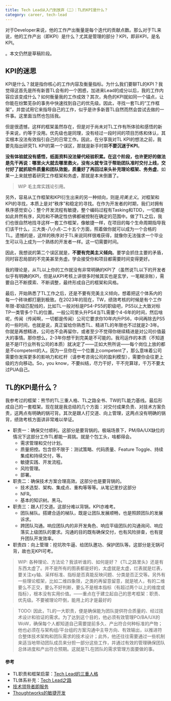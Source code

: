 ```yaml
---
title: Tech Lead从入门到放弃（二）：TL的KPI是什么？
category: career, tech-lead
---
```


对于Developer来说，他的工作产出衡量是每个迭代的贡献点数。那么对于TL来说，他的工作产出（即KPI）是什么？尤其是管理的部分？KPI，即非KPI，是名KPI。

<Summary WIP>。本文仍然是草稿阶段。

## KPI的迷思

KPI是什么？就是指你核心的工作内容及衡量指标。为什么我们要聊TL的KPI？我觉得这首先是所有新晋TL会有的一个困惑，加进来Lead的成分以后，我的工作内容应该变成什么？如何衡量我的工作成效？其次，角色的KPI就如同一个锚点，让你能在纷繁芜杂的事务中快速找到自己的优先级。因此，寻找一套TL的“工作框架”，并尝试用它来指导自己的工作，似乎是许多新晋TL自然而然会尝试去做的一件事。这里面当然也包括我。

但是很遗憾，这样的框架虽然存在，但是对于尚未对TL工作有所体验和感悟的新手来说，约等于没用。优先级也是同理，没有经过一段时间的项目历练和体认，其实根本没法有效指引自己的日常工作。因此，在分享我对TL KPI的想法之前，我要先指出研究TL KPI的第一个误区，那就是新手时期**不要沉迷于KPI**。

**没有体验就没有感悟，纸面资料没法替代经验积累。在这个阶段，也许更好的做法是先干再说：哪里火大就去哪里救火，没有火就专注于帮助团队准时交付上线，交付好了就抓软件质量和团队效能，质量好了再回过来头补充理论框架、务务虚**。如果一上来就想着研究工作框架和务虚，那就是本末倒置了。

> WIP 毛主席实践论引用。

另外，容易从工作框架和KPI衍生出来的另一种倾向，则是*完美主义*。对框架和KPI的寻找，本质上是对“秩序”和稳定的寻找。在作为开发者的时期，我们对拥有秩序感觉安心：整个开发流程有敏捷，整个编码过程有Tasking和TDD，一切都是如此井然有序，风险和不确定性仿佛都被控制在确定的范围中。做了TL之后，我们也很自然地找寻这样一套工作框架，像敏捷一样，在项目的每个生命周期指导我们该干什么，三大类-八小点-二十五个方面，照着做你就可以成为一个合格的TL。遗憾的是，这样的秩序对于TL来说同样很难获得，就像你无法强求一个毕业生可以马上成为一个熟练的开发者一样。这一切需要时间。

因此，我想说的第二个误区就是，**不要有完美主义倾向**。要学会抓住主要的矛盾，同时容忍局部的不完美甚至务虚。学会接受你和项目都需要时间变得更好。


我的理论是，从TL以上你的工作就没有非常明确的KPI了（虽然说TL以下的开发者似乎有明确的KPI，但是从KPI考核上讲很多时候其实也是玄学，一笔糊涂账），需要自己不断摸索、不断调整，最终形成自己的框架和风格。


最后，开始熟悉了TL工作之后，还是不要有完美主义倾向，想着把这个体系内的每一个砖块都打磨到极致。在2023年的现在，TW，绩效考核的时候是有个工作年限-职级匹配线的，比如TL一般对标是PS4-PS5的职级吧，PS5以上大致对标TP一类管多个TL的位置。一般公司里头升PS4当TL需要个4-6年的时间，然后啥呢，传闻（传闻啊，一切都是传闻）公司它要求你10年内升PS6，中间再除去PS5的一些时间，也就是说，真正留给你熟悉TL、精进TL的年限也不过就是2-3年。你就是再想精进，公司也不会再留你，或者至少不觉得你继续精进是对公司价值最大的事情。那你想么，2-3年你想干到完美是不可能的。我司运作的本质（不知道是不是IT行业所有公司的本质）就决定了——正如大熊所说——每个岗位上放的都是不competent的人。因为一旦你在一个位置上competent了，那么意味着公司需要你发挥更多的影响力和杠杆（请参考咨询公司的盈利模型），需要你会往更上级的方向移动。So，you know，不要纠结，尽力干好，干不完算球，千万不要太过PUA自己。

## TL的KPI是什么？

我参考过的框架：熊节的TL三重人格、TL之路全书、TW的TL能力基线。最后形成自己的一套框架。现在就是我总结的几个方面：对交付成果负责、对技术方案负责，这两点有明确的锅可背。其次是跟人打交道、向上管理，这两点没有明确的锅背，绩效考核方面讲非常难以举证。

* 职责一：确保交付顺利。这部分是要背锅的。极端场景下，PM/BA/UX缺位的情况下这部分工作TL都能一肩挑。就是个包工头，啥都得会。
  * 需求管理和交付计划。
  * 质量把控。包含但不限于：测试策略、代码质量、Feature Toggle、持续集成和持续交付，等。
  * 敏捷实践、开发流程。
  * 风险管理。
  * 部署。
* 职责二：确保技术方案合理高效。这部分也是要背锅的。
  * 技术选型、架构、集成点、重构等等等。从笔记里抄这部分
  * NFR。
  * 基本的知识树。黑马。
* 职责三：跟人打交道。这部分难以背锅，KPI亦难考。
  * 团队梯队。搭建合适的梯队，既是让团队发展顺畅，也是照顾团队的发展诉求。
  * 跨团队沟通。响应团队内的非开发角色、响应平级团队的沟通询问、响应落实上级团队的要求。沟通的目的既有确保交付，也有风险排查，也有提升团队开发效率。
* 职责四：向上管理：挖坑吹牛逼、给团队邀功、保护团队等。这部分是无锅可背，故也无KPI可考。

> WIP: 各种理论、方法论？我该听谁的、如何是好？《TL之路里头》还是有东西太虚了。并不是所有的图表都是好的，太虚就是太虚，烂表就是烂表，要关注xy轴、采样标准、指标是否真能反映问题、分类是否正交等。另外有一些理论框架，比如二维四象限，之类的再留意留意，就是唬人，有的二维要么不正交，要么不好判断，要么不是根本指标（有超过两个以上的维度或指标），根本没有实用价值。——重点在于建立起自己的思考框架：职责、优先级。不要被理论吓倒，能用上的才是最好的

> TODO: 因此，TL的一大职责，便是确保能为团队提供符合质量的、经过技术设计和验证的需求。为了达到这个目的，他必须有效管理PO/BA/UX的WoW，确保每个人都知道自己需要提前多久、产出符合何种标准的产物；他也必须在与架构组/平台组的方案沟通中主导方向、有效输出，以推进符合整体技术架构和团队需求的技术设计；此外，他还往往需要通过一些机制来适当地带动团队成员来分担一部分这些工作，并通过有效的管理确保团队总体进度和产出符合预期。这就是TL在团队的需求管理方面要做的事。

#### 参考

* TL职责和框架启蒙：[Tech Lead的三重人格](https://insights.thoughtworks.cn/thoughtworks-practice-part8)
* TL体系补充：[Tech Lead之路](https://insights.thoughtworks.cn/tech-lead/)
* [技术领导者即服务](http://gigix.thoughtworkers.org/2017/6/23/tech-lead-as-a-service)
* [Thoughtworks的敏捷开发](https://insights.thoughtworks.cn/agile-development-thoughtworks/)
